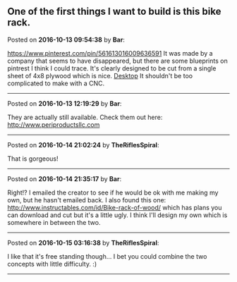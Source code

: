 ## One of the first things I want to build is this bike rack.
Posted on **2016-10-13 09:54:38** by **Bar**:

https://www.pinterest.com/pin/561613016009636591          It was made by a company that seems to have disappeared, but there are some blueprints on pintrest I think I could trace. It's clearly designed to be cut from a single sheet of 4x8 plywood which is nice. [Desktop](../../images/tD/ot/tDot_desktop.png.jpg)  It shouldn't be too complicated to make with a CNC.

---

Posted on **2016-10-13 12:19:29** by **Bar**:

They are actually still available. Check them out here: http://www.periproductsllc.com

---

Posted on **2016-10-14 21:02:24** by **TheRiflesSpiral**:

That is gorgeous!

---

Posted on **2016-10-14 21:35:17** by **Bar**:

Right!? I emailed the creator to see if he would be ok with me making my own, but he hasn't emailed back. I also found this one: http://www.instructables.com/id/Bike-rack-of-wood/ which has plans you can download and cut but it's a little ugly. I think I'll design my own which is somewhere in between the two.

---

Posted on **2016-10-15 03:16:38** by **TheRiflesSpiral**:

I like that it's free standing though... I bet you could combine the two concepts with little difficulty. :)

---

